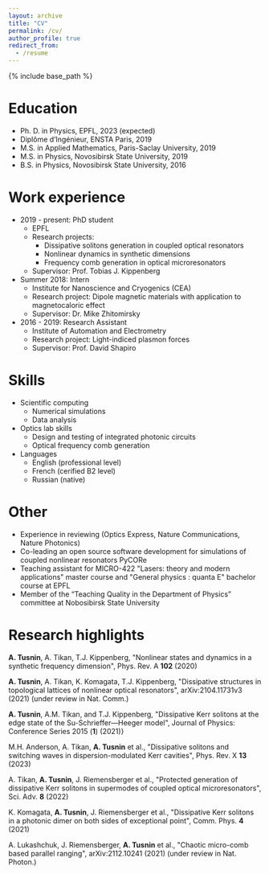 ```yaml
---
layout: archive
title: "CV"
permalink: /cv/
author_profile: true
redirect_from:
  - /resume
---
```


{% include base_path %}

Education
======
* Ph. D. in Physics, EPFL, 2023 (expected)
* Diplôme d’Ingénieur, ENSTA Paris, 2019
* M.S. in Applied Mathematics, Paris-Saclay University, 2019
* M.S. in Physics, Novosibirsk State University, 2019
* B.S. in Physics, Novosibirsk State University, 2016

Work experience
======
* 2019 - present: PhD student
  - EPFL
  - Research projects: 
    - Dissipative solitons generation in coupled optical resonators
    - Nonlinear dynamics in synthetic dimensions
    - Frequency comb generation in optical microresonators
  - Supervisor: Prof. Tobias J. Kippenberg
* Summer 2018: Intern
  - Institute for Nanoscience and Cryogenics (CEA)
  - Research project: Dipole magnetic materials with application to magnetocaloric effect 
  - Supervisor: Dr. Mike Zhitomirsky
* 2016 - 2019: Research Assistant
  - Institute of Automation and Electrometry
  - Research project: Light-indiced plasmon forces
  - Supervisor: Prof. David Shapiro
  
Skills
======
* Scientific computing
  * Numerical simulations
  * Data analysis
* Optics lab skills
  * Design and testing of integrated photonic circuits
  * Optical frequency comb generation
* Languages
  * English (professional level)
  * French (cerified B2 level)
  * Russian (native)

Other
=====
* Experience in reviewing (Optics Express, Nature Communications, Nature Photonics)
* Co-leading an open source software development for simulations of coupled nonlinear resonators PyCORe
* Teaching assistant for MICRO-422 "Lasers: theory and modern applications" master course and "General physics : quanta E" bachelor course at EPFL 
* Member of the “Teaching Quality in the Department of Physics” committee at Nobosibirsk State University

Research highlights
======
**A. Tusnin**, A. Tikan, T.J. Kippenberg, "Nonlinear states and dynamics in a synthetic frequency dimension", Phys. Rev. A   **102** (2020)

**A. Tusnin**, A. Tikan, K. Komagata, T.J. Kippenberg, "Dissipative structures in topological lattices of nonlinear optical resonators", arXiv:2104.11731v3 (2021) (under review in Nat. Comm.)

**A. Tusnin**, A.M. Tikan, and T.J. Kippenberg, "Dissipative Kerr solitons at the edge state of the Su-Schrieffer—Heeger model", Journal of Physics: Conference Series 2015 (**1**) (2021)}

M.H. Anderson, A. Tikan, **A. Tusnin** et al., "Dissipative solitons and switching waves in dispersion-modulated Kerr cavities", Phys. Rev. X **13** (2023)

A. Tikan, **A. Tusnin**, J. Riemensberger et al., "Protected generation of dissipative Kerr solitons in supermodes of coupled optical microresonators", Sci. Adv. **8** (2022)


K. Komagata, **A. Tusnin**, J. Riemensberger et al., "Dissipative Kerr solitons in a photonic dimer on both sides of exceptional point", Comm. Phys. **4** (2021)

A. Lukashchuk, J. Riemensberger, **A. Tusnin** et al., "Chaotic micro-comb based parallel ranging", arXiv:2112.10241 (2021) (under review in Nat. Photon.)

